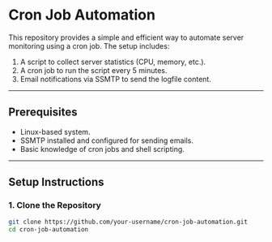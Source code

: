 # Cron Job Automation

This repository provides a simple and efficient way to automate server monitoring using a cron job. The setup includes:
1. A script to collect server statistics (CPU, memory, etc.).
2. A cron job to run the script every 5 minutes.
3. Email notifications via SSMTP to send the logfile content.

---

## Prerequisites

- Linux-based system.
- SSMTP installed and configured for sending emails.
- Basic knowledge of cron jobs and shell scripting.

---

## Setup Instructions

### 1. Clone the Repository
```bash
git clone https://github.com/your-username/cron-job-automation.git
cd cron-job-automation
